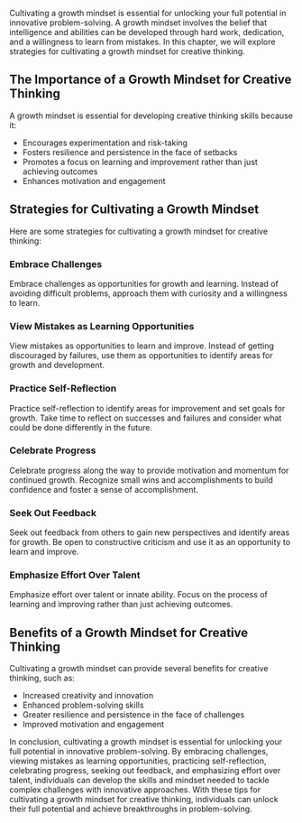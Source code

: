 
Cultivating a growth mindset is essential for unlocking your full potential in innovative problem-solving. A growth mindset involves the belief that intelligence and abilities can be developed through hard work, dedication, and a willingness to learn from mistakes. In this chapter, we will explore strategies for cultivating a growth mindset for creative thinking.

The Importance of a Growth Mindset for Creative Thinking
--------------------------------------------------------

A growth mindset is essential for developing creative thinking skills because it:

* Encourages experimentation and risk-taking
* Fosters resilience and persistence in the face of setbacks
* Promotes a focus on learning and improvement rather than just achieving outcomes
* Enhances motivation and engagement

Strategies for Cultivating a Growth Mindset
-------------------------------------------

Here are some strategies for cultivating a growth mindset for creative thinking:

### Embrace Challenges

Embrace challenges as opportunities for growth and learning. Instead of avoiding difficult problems, approach them with curiosity and a willingness to learn.

### View Mistakes as Learning Opportunities

View mistakes as opportunities to learn and improve. Instead of getting discouraged by failures, use them as opportunities to identify areas for growth and development.

### Practice Self-Reflection

Practice self-reflection to identify areas for improvement and set goals for growth. Take time to reflect on successes and failures and consider what could be done differently in the future.

### Celebrate Progress

Celebrate progress along the way to provide motivation and momentum for continued growth. Recognize small wins and accomplishments to build confidence and foster a sense of accomplishment.

### Seek Out Feedback

Seek out feedback from others to gain new perspectives and identify areas for growth. Be open to constructive criticism and use it as an opportunity to learn and improve.

### Emphasize Effort Over Talent

Emphasize effort over talent or innate ability. Focus on the process of learning and improving rather than just achieving outcomes.

Benefits of a Growth Mindset for Creative Thinking
--------------------------------------------------

Cultivating a growth mindset can provide several benefits for creative thinking, such as:

* Increased creativity and innovation
* Enhanced problem-solving skills
* Greater resilience and persistence in the face of challenges
* Improved motivation and engagement

In conclusion, cultivating a growth mindset is essential for unlocking your full potential in innovative problem-solving. By embracing challenges, viewing mistakes as learning opportunities, practicing self-reflection, celebrating progress, seeking out feedback, and emphasizing effort over talent, individuals can develop the skills and mindset needed to tackle complex challenges with innovative approaches. With these tips for cultivating a growth mindset for creative thinking, individuals can unlock their full potential and achieve breakthroughs in problem-solving.

